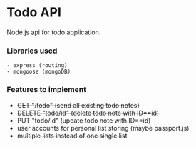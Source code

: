 # Todo API

Node.js api for todo application.

### Libraries used
    - express (routing)
    - mongoose (mongoDB)

### Features to implement

- <del>GET "/todo" (send all existing todo notes)</del>
- <del>DELETE "todo/id" (delete todo note with ID==id)</del>
- <del>PUT "todo/id" (update todo note with ID==id)</del>
- user accounts for personal list storing (maybe passport.js)
-  <del>multiple lists instead of one single list</del>
